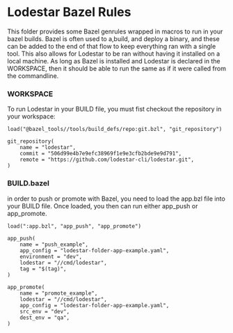 # Lodestar Bazel Rules

This folder provides some Bazel genrules wrapped in macros to run in your bazel builds.  Bazel is often used to a,build, and deploy a binary, and these can be added to the end of that flow to keep everything ran with a single tool.  This also allows for Lodestar to be ran without having it installed on a local machine.  As long as Bazel is installed and Lodestar is declared in the WORKSPACE, then it should be able to run the same as if it were called from the commandline.

### WORKSPACE

To run Lodestar in your BUILD file, you must fist checkout the repository in your workspace:

    load("@bazel_tools//tools/build_defs/repo:git.bzl", "git_repository")

    git_repository(
        name = "lodestar",
        commit = "506d99e4b7e9efc38969f1e9e3cfb2bde9e9d791",
        remote = "https://github.com/lodestar-cli/lodestar.git",
    )

### BUILD.bazel

in order to push or promote with Bazel, you need to load the app.bzl file into your BUILD file.  Once loaded, you then can run either app_push or app_promote.

    load(":app.bzl", "app_push", "app_promote")

    app_push(
        name = "push_example",
        app_config = "lodestar-folder-app-example.yaml",
        environment = "dev",
        lodestar = "//cmd/lodestar",
        tag = "$(tag)",
    )

    app_promote(
        name = "promote_example",
        lodestar = "//cmd/lodestar",
        app_config = "lodestar-folder-app-example.yaml",
        src_env = "dev",
        dest_env = "qa",
    )